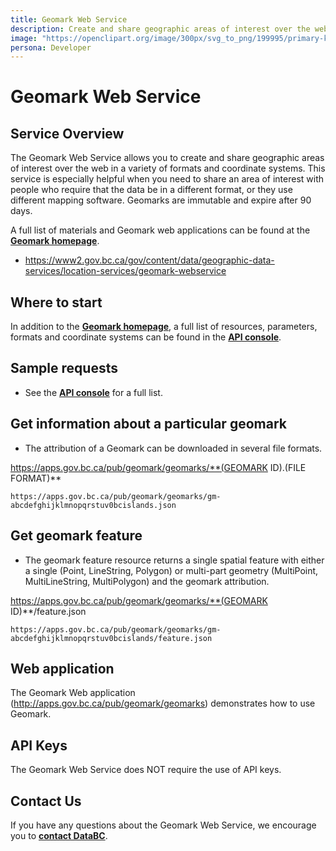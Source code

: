 ```yaml
---
title: Geomark Web Service
description: Create and share geographic areas of interest over the web in a variety of formats and coordinate systems
image: "https://openclipart.org/image/300px/svg_to_png/199995/primary-kig-polygon.png"
persona: Developer
---
```


# Geomark Web Service

## Service Overview
The Geomark Web Service allows you to create and share geographic areas of interest over the web in a variety of formats and coordinate systems. This service is especially helpful when you need to share an area of interest with people who require that the data be in a different format, or they use different mapping software.
Geomarks are immutable and expire after 90 days.

A full list of materials and Geomark web applications can be found at the **[Geomark homepage](https://www2.gov.bc.ca/gov/content?id=F6BAF45131954020BCFD2EBCC456F084)**.
* https://www2.gov.bc.ca/gov/content/data/geographic-data-services/location-services/geomark-webservice


## Where to start
In addition to the **[Geomark homepage](https://www2.gov.bc.ca/gov/content?id=F6BAF45131954020BCFD2EBCC456F084)**, a full list of resources, parameters, formats and coordinate systems can be found in the **[API console](https://catalogue.data.gov.bc.ca/dataset/geomark-web-service/resource/5c237fac-851c-4cd9-987c-d5cc5a0da7e9/view/fd2f9b17-8527-4a89-a552-7786d36ba1f1)**. 


## Sample requests
* See the **[API console](https://catalogue.data.gov.bc.ca/dataset/geomark-web-service/resource/5c237fac-851c-4cd9-987c-d5cc5a0da7e9/view/fd2f9b17-8527-4a89-a552-7786d36ba1f1)** for a full list.

## Get information about a particular geomark
* The attribution of a Geomark can be downloaded in several file formats.

https://apps.gov.bc.ca/pub/geomark/geomarks/**(GEOMARK ID).(FILE FORMAT)**
```console
https://apps.gov.bc.ca/pub/geomark/geomarks/gm-abcdefghijklmnopqrstuv0bcislands.json
```

## Get geomark feature
* The geomark feature resource returns a single spatial feature with either a single (Point, LineString, Polygon) or multi-part geometry (MultiPoint, MultiLineString, MultiPolygon) and the geomark attribution. 

https://apps.gov.bc.ca/pub/geomark/geomarks/**(GEOMARK ID)**/feature.json
```console
https://apps.gov.bc.ca/pub/geomark/geomarks/gm-abcdefghijklmnopqrstuv0bcislands/feature.json
```

## Web application

The Geomark Web application (http://apps.gov.bc.ca/pub/geomark/geomarks) demonstrates how to use Geomark.


## API Keys

The Geomark Web Service does NOT require the use of API keys.


## Contact Us
If you have any questions about the Geomark Web Service, we encourage you to **[contact DataBC](https://forms.gov.bc.ca/databc-contact-us/)**.
